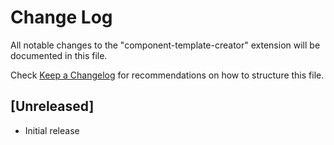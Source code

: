 # Change Log

All notable changes to the "component-template-creator" extension will be documented in this file.

Check [Keep a Changelog](http://keepachangelog.com/) for recommendations on how to structure this file.

## [Unreleased]

- Initial release